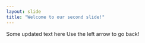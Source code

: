 ```yaml
---
layout: slide
title: "Welcome to our second slide!"
---
```

Some updated text here
Use the left arrow to go back!
